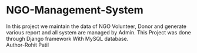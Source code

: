 # NGO-Management-System
 In this project we maintain the data of NGO Volunteer, Donor and generate various report and all system are managed by Admin. This Project was done through Django framework With MySQL  database.
 <br>
 Author-Rohit Patil
